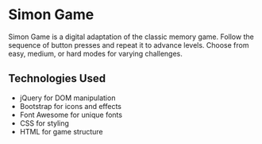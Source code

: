 # Simon Game

Simon Game is a digital adaptation of the classic memory game. Follow the sequence of button presses and repeat it to advance levels. Choose from easy, medium, or hard modes for varying challenges.

## Technologies Used 
- jQuery for DOM manipulation
- Bootstrap for icons and effects
- Font Awesome for unique fonts
- CSS for styling
- HTML for game structure
